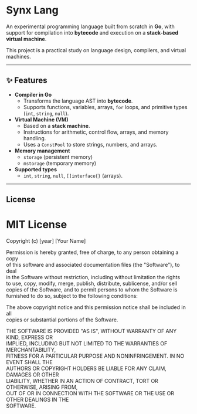# Synx Lang

An experimental programming language built from scratch in **Go**, with support for compilation into **bytecode** and execution on a **stack-based virtual machine**.  

This project is a practical study on language design, compilers, and virtual machines.

---

## ✨ Features

- **Compiler in Go**
  - Transforms the language AST into **bytecode**.  
  - Supports functions, variables, arrays, `for` loops, and primitive types (`int`, `string`, `null`).  
- **Virtual Machine (VM)**
  - Based on a **stack machine**.  
  - Instructions for arithmetic, control flow, arrays, and memory handling.  
  - Uses a `ConstPool` to store strings, numbers, and arrays.  
- **Memory management**
  - `storage` (persistent memory)  
  - `mstorage` (temporary memory)  
- **Supported types**
  - `int`, `string`, `null`, `[]interface{}` (arrays).  

---

## License

# MIT License

Copyright (c) [year] [Your Name]

Permission is hereby granted, free of charge, to any person obtaining a copy  
of this software and associated documentation files (the "Software"), to deal  
in the Software without restriction, including without limitation the rights  
to use, copy, modify, merge, publish, distribute, sublicense, and/or sell  
copies of the Software, and to permit persons to whom the Software is  
furnished to do so, subject to the following conditions:

The above copyright notice and this permission notice shall be included in all  
copies or substantial portions of the Software.

THE SOFTWARE IS PROVIDED "AS IS", WITHOUT WARRANTY OF ANY KIND, EXPRESS OR  
IMPLIED, INCLUDING BUT NOT LIMITED TO THE WARRANTIES OF MERCHANTABILITY,  
FITNESS FOR A PARTICULAR PURPOSE AND NONINFRINGEMENT. IN NO EVENT SHALL THE  
AUTHORS OR COPYRIGHT HOLDERS BE LIABLE FOR ANY CLAIM, DAMAGES OR OTHER  
LIABILITY, WHETHER IN AN ACTION OF CONTRACT, TORT OR OTHERWISE, ARISING FROM,  
OUT OF OR IN CONNECTION WITH THE SOFTWARE OR THE USE OR OTHER DEALINGS IN THE  
SOFTWARE.


